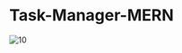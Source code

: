 # Task-Manager-MERN

![10](https://github.com/anuragpras/Task-Manager-MERN/assets/123822254/f79d5dad-7f36-4c90-9541-b7b700951ad6)
